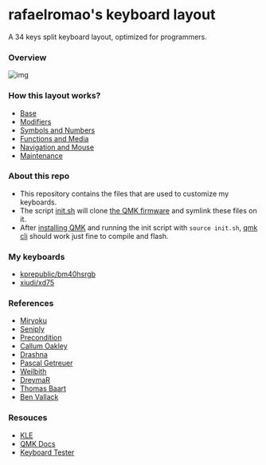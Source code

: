 # rafaelromao's keyboard layout

A 34 keys split keyboard layout, optimized for programmers.

### Overview

![img](https://i.imgur.com/ty38m4i.png)

### How this layout works?

- [Base](docs/base.md)
- [Modifiers](docs/modifiers.md)
- [Symbols and Numbers](docs/symbols.md)
- [Functions and Media](docs/functions.md)
- [Navigation and Mouse](docs/navigation.md)
- [Maintenance](docs/maintenance.md)

### About this repo

- This repository contains the files that are used to customize my keyboards.
- The script [init.sh](init.sh) will clone [the QMK firmware](https://github.com/qmk/qmk_firmware) and symlink these files on it.
- After [installing QMK](https://docs.qmk.fm/#/newbs_getting_started) and running the init script with `source init.sh`, [qmk cli](https://docs.qmk.fm/#/cli) should work just fine to compile and flash.

### My keyboards

- [kprepublic/bm40hsrgb](qmk/keyboards/kprepublic/bm40hsrgb/keymaps/rafaelromao/readme.md)
- [xiudi/xd75](qmk/keyboards/xiudi/xd75/keymaps/rafaelromao/readme.md)

### References

- [Miryoku](https://github.com/manna-harbour/miryoku)
- [Seniply](https://stevep99.github.io/seniply)
- [Precondition](https://github.com/precondition/dactyl-manuform-keymap)
- [Callum Oakley](https://github.com/callum-oakley/qmk_firmware/tree/master/users/callum)
- [Drashna](https://github.com/qmk/qmk_firmware/tree/master/users/drashna)
- [Pascal Getreuer](https://github.com/getreuer/qmk-keymap)
- [Weilbith](https://github.com/weilbith/keyboard_firmware)
- [DreymaR](https://dreymar.colemak.org)
- [Thomas Baart](https://thomasbaart.nl/category/mechanical-keyboards/firmware/qmk)
- [Ben Vallack](https://youtube.com/c/BenVallack)

### Resouces

- [KLE](http://www.keyboard-layout-editor.com/#/gists/1a36101d96c804188d2d104ab5296739)
- [QMK Docs](https://docs.qmk.fm)
- [Keyboard Tester](https://config.qmk.fm/#/test)
